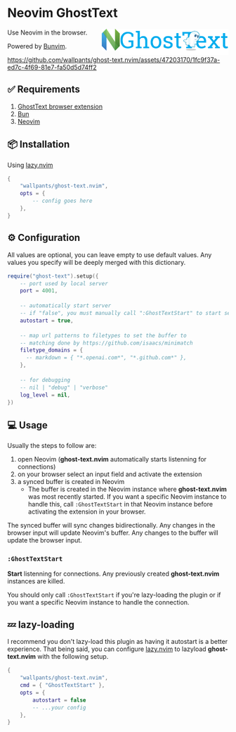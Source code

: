 # Neovim GhostText

[<img src="docs/gt_banner.png" height="60px" align="right" />](https://ghosttext.fregante.com/)
[<img src="docs/nvim.svg" height="50px" align="right" />](https://neovim.io/)

Use Neovim in the browser.

Powered by [Bunvim](https://github.com/wallpants/bunvim).

https://github.com/wallpants/ghost-text.nvim/assets/47203170/1fc9f37a-ed7c-4f69-81e7-fa50d5d74ff2

## ✅ Requirements

1. [GhostText browser extension](https://ghosttext.fregante.com/)
2. [Bun](https://bun.sh)
3. [Neovim](https://neovim.io)

## 📦 Installation

Using <a href="https://github.com/folke/lazy.nvim">lazy.nvim</a>

```lua
{
    "wallpants/ghost-text.nvim",
    opts = {
        -- config goes here
    },
}
```

## ⚙️ Configuration

All values are optional, you can leave empty to use default values.
Any values you specify will be deeply merged with this dictionary.

```lua
require("ghost-text").setup({
    -- port used by local server
    port = 4001,

    -- automatically start server
    -- if "false", you must manually call ":GhostTextStart" to start server
    autostart = true,

    -- map url patterns to filetypes to set the buffer to
    -- matching done by https://github.com/isaacs/minimatch
    filetype_domains = {
      -- markdown = { "*.openai.com*", "*.github.com*" },
    },

    -- for debugging
    -- nil | "debug" | "verbose"
    log_level = nil,
})
```

## 💻 Usage

Usually the steps to follow are:

1. open Neovim (**ghost-text.nvim** automatically starts listenning for connections)
2. on your browser select an input field and activate the extension
3. a synced buffer is created in Neovim
   - The buffer is created in the Neovim instance where **ghost-text.nvim** was most recently started.
     If you want a specific Neovim instance to handle this, call `:GhostTextStart` in that
     Neovim instance before activating the extension in your browser.

The synced buffer will sync changes bidirectionally. Any changes in the browser input will update
Neovim's buffer. Any changes to the buffer will update the browser input.

### `:GhostTextStart`

**Start** listenning for connections. Any previously created **ghost-text.nvim** instances are killed.

You should only call `:GhostTextStart` if you're lazy-loading the plugin or if you want
a specific Neovim instance to handle the connection.

## 💤 lazy-loading

I recommend you don't lazy-load this plugin as having it autostart is a better experience.
That being said, you can configure <a href="https://github.com/folke/lazy.nvim">lazy.nvim</a>
to lazyload **ghost-text.nvim** with the following setup.

```lua
{
    "wallpants/ghost-text.nvim",
    cmd = { "GhostTextStart" },
    opts = {
        autostart = false
        -- ...your config
    },
}
```

